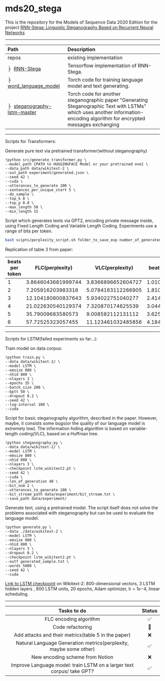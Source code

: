 # mds20_stega
This is the repository for the Models of Sequence Data 2020 Edition for the project [RNN-Stega: Linguistic Steganography Based on Recurrent Neural Networks](http://static.tongtianta.site/paper_pdf/899f6470-c222-11e9-9474-00163e08bb86.pdf)

---
| Path  | Description
| :---  | :----------
| repos | existing implementation
| &boxvr;&nbsp; [RNN-Stega](https://github.com/YangzlTHU/RNN-Stega) | Tensorflow implementation of RNN-Stega.
| &boxvr;&nbsp; [word_language_model](https://github.com/pytorch/examples/tree/master/word_language_model) | Torch code for training language model and text generating.
| &boxvr;&nbsp; [steganography-lstm-master](https://github.com/tbfang/steganography-lstm) | Torch code for another steganographic paper "Generating Steganographic Text with LSTMs" which uses another information-encoding algorithm for encrypted messages exchanging

---
Scripts for Transformers:

Generate pure text via pretrained transformer(without steganography)
```console
!python src/generate_transformer.py \
--model_path {PATH to HUGGINGFACE Model or your pretrained one} \
--data_path data/wikitext-2 \
--out_path experiment/generated.json \
--seed 42 \
--cuda \
--utterances_to_generate 100 \
--sentences_per_unique_start 5 \
--do_sample \
--top_k 0 \
--top_p 0.8 \
--max_length 50 \
--min_length 15
```

Script which generates texts via GPT2, encoding private message inside, using Fixed Length Coding and Variable Length Coding. Experiments use a range of bits per token.

```bash
bash scipts/perplexity_script.sh folder_to_save_exp number_of_generated_utt_per_each_experiment
```

Replication of table $3$ from paper:

| beats per token | FLC(perplexity)    | VLC(perplexity)    | beats per token(VLC) |
|---|--------------------|--------------------|----------------------|
| 1 | 3.8646043681999744 | 3.8366896652604727 | 1.0101010101010102   |
| 2 | 7.205916203983316  | 5.0784163112266905 | 1.8108396863625664   |
| 3 | 12.104180800837643 | 5.934022751040277  | 2.414234325583641    |
| 4 | 21.022630540129374 | 7.320870174625539  | 3.044510747122937    |
| 5 | 35.79009683580573  | 9.008582112131112  | 3.62515860068878     |
| 6 | 57.72525323057455  | 11.123461032485856 | 4.184625685232456    |

---
Scripts for LSTM(failed experiments so far...):

Train model on data corpus:
```console
!python train.py \
--data data/wikitext-2/ \
--model LSTM \
--emsize 800 \
--nhid 800 \
--nlayers 3 \
--epochs 35 \
--batch_size 200 \
--bptt 50 \
--dropout 0.2 \
--seed 42 \
--log-interval 100 \
--cuda
```

Script for basic steganography algorithm, described in the paper. However, maybe, it consists some bugs(or the quality of our language model is extremely low). The information hiding algorithm is based on variable-length coding(VLC), based on a Huffman tree.
```console
!python steganography.py \
--data data/wikitext-2/ \
--model LSTM \
--emsize 800 \
--nhid 800 \
--nlayers 3 \
--checkpoint lstm_wikitext2.pt \
--seed 42 \
--cuda \
--len_of_generation 40 \
--bit_num 2 \
--utterances_to_generate 100 \
--bit_stream_path data/experiment/bit_stream.txt \
--save_path data/experiment/
```

Generate text, using a pretrained model. The script itself does not solve the problems associated with steganography but can be used to evaluate the language model.
```console
!python generate.py \
--data ./data/wikitext-2 \
--model LSTM \
--emsize 800 \
--nhid 800 \
--nlayers 3 \
--dropout 0.2 \
--checkpoint lstm_wikitext2.pt \
--outf generated_sample.txt \
--words 5000 \
--seed 42 \
--cuda
```

[Link to LSTM checkpoint](https://drive.google.com/file/d/1KALhEWSYobpav_eDgn58Otjob09fpy4m/view?usp=sharing) on Wikitext-2: $800$-dimensional vectors, $3$ LSTM hidden layers , $800$ LSTM units, $20$ epochs, Adam optimizer, lr = $1e{-4}$, linear scheduling.

---

|                              Tasks to do                              | Status |
|:---------------------------------------------------------------------:|:------:|
|                         FLC encoding algorithm                        |    ✅   |
|                            Code refactoring                           |    🌚   |
|          Add attacks and their metrics(table 5 in the paper)          |    ❌   |
|   Natural Language Generation metrics(perplexity, maybe some other)   |    ✅   |
|                    New encoding scheme from Notion                    |    ❌   |
| Improve Language model: train LSTM on a larger text corpus/ take GPT? |    ✅   |
